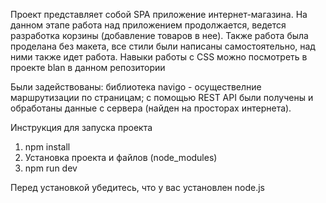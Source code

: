 Проект представляет собой SPA приложение интернет-магазина.
На данном этапе работа над приложением продолжается, ведется разработка корзины (добавление товаров в нее). Также работа была проделана без макета, все стили были написаны самостоятельно, над ними также идет работа. Навыки работы с CSS можно посмотреть в проекте blan в данном репозитории

Были задействованы: библиотека navigo - осуществелние маршрутизации по страницам;
с помощью REST API были получены и обработаны данные с сервера (найден на просторах интернета).

Инструкция для запуска проекта

1. npm install
2. Установка проекта и файлов (node_modules)
3. npm run dev

Перед установкой убедитесь, что у вас установлен node.js
